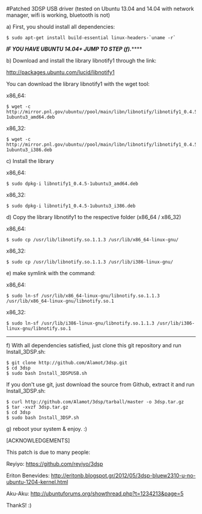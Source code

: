 #Patched 3DSP USB driver (tested on Ubuntu 13.04 and 14.04 with network manager, wifi is working, bluetooth is not)

a) First, you should install all dependencies:

    $ sudo apt-get install build-essential linux-headers-`uname -r`


*****************************IF YOU HAVE UBUNTU 14.04+ JUMP TO STEP (f).*********************************



b) Download and install the library libnotify1 through the link:

http://packages.ubuntu.com/lucid/libnotify1

You can download the library libnotify1 with the wget tool: 

x86_64: 

    $ wget -c http://mirror.pnl.gov/ubuntu//pool/main/libn/libnotify/libnotify1_0.4.5-1ubuntu3_amd64.deb

x86_32:

    $ wget -c http://mirror.pnl.gov/ubuntu//pool/main/libn/libnotify/libnotify1_0.4.5-1ubuntu3_i386.deb 

c) Install the library

x86_64:  

    $ sudo dpkg-i libnotify1_0.4.5-1ubuntu3_amd64.deb 

x86_32: 

    $ sudo dpkg-i libnotify1_0.4.5-1ubuntu3_i386.deb 

d) Copy the library libnotify1 to the respective folder (x86_64 / x86_32)

x86_64: 

    $ sudo cp /usr/lib/libnotify.so.1.1.3 /usr/lib/x86_64-linux-gnu/  

x86_32: 

    $ sudo cp /usr/lib/libnotify.so.1.1.3 /usr/lib/i386-linux-gnu/
  
e) make symlink with the command:

x86_64: 

    $ sudo ln-sf /usr/lib/x86_64-linux-gnu/libnotify.so.1.1.3 /usr/lib/x86_64-linux-gnu/libnotify.so.1 

x86_32:

    $ sudo ln-sf /usr/lib/i386-linux-gnu/libnotify.so.1.1.3 /usr/lib/i386-linux-gnu/libnotify.so.1 


*******************************************************************************************************


f) With all dependencies satisfied, just clone this git repository and run Install\_3DSP.sh:

    $ git clone http://github.com/Alamot/3dsp.git
    $ cd 3dsp
    $ sudo bash Install_3DSPUSB.sh

If you don't use git, just download the source from Github, extract it and run Install\_3DSP.sh:

    $ curl http://github.com/Alamot/3dsp/tarball/master -o 3dsp.tar.gz
    $ tar -xvzf 3dsp.tar.gz
    $ cd 3dsp
    $ sudo bash Install_3DSP.sh 

g) reboot your system & enjoy. :)


[ACKNOWLEDGEMENTS]

This patch is due to many people:

Reyiyo: https://github.com/reyiyo/3dsp
    
Eriton Benevides: http://eritonb.blogspot.gr/2012/05/3dsp-bluew2310-u-no-ubuntu-1204-kernel.html
    
Aku-Aku: http://ubuntuforums.org/showthread.php?t=1234213&page=5 
    
ThankS! :)
